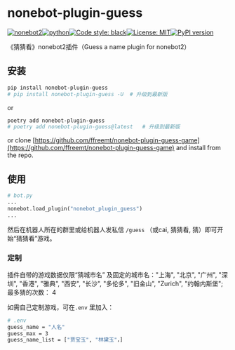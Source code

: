 # nonebot-plugin-guess

[![nonebot2](https://img.shields.io/static/v1?label=nonebot&message=2&color=green)](https://img.shields.io/static/v1?label=nonebot&message=2&color=green)[![python](https://img.shields.io/static/v1?label=python+&message=3.7%2B&color=blue)](https://img.shields.io/static/v1?label=python+&message=3.7%2B&color=blue)[![Code style: black](https://img.shields.io/badge/code%20style-black-000000.svg)](https://github.com/psf/black)[![License: MIT](https://img.shields.io/badge/License-MIT-yellow.svg)](https://opensource.org/licenses/MIT)[![PyPI version](https://badge.fury.io/py/nonebot-plugin-guess.svg)](https://badge.fury.io/py/nonebot-plugin-guess)

《猜猜看》nonebot2插件（Guess a name plugin for nonebot2）

## 安装

```bash
pip install nonebot-plugin-guess
# pip install nonebot-plugin-guess -U  # 升级到最新版
```
or
```bash
poetry add nonebot-plugin-guess
# poetry add nonebot-plugin-guess@latest   # 升级到最新版
```
or clone [https://github.com/ffreemt/nonebot-plugin-guess-game](https://github.com/ffreemt/nonebot-plugin-guess-game) and install from the repo.

## 使用
```python
# bot.py
...
nonebot.load_plugin("nonebot_plugin_guess")
...
```
然后在机器人所在的群里或给机器人发私信 `/guess` （或cai, 猜猜看, 猜）即可开始“猜猜看”游戏。

### 定制

插件自带的游戏数据仅限“猜城市名” 及固定的城市名："上海", "北京", "广州", "深圳", "香港", "雅典", "西安", "长沙", "多伦多", "旧金山", "Zurich", "约翰内斯堡"; 最多猜的次数： 4

如需自己定制游戏，可在`.env` 里加入：
```bash
# .env
guess_name = "人名"
guess_max = 3
guess_name_list = ["贾宝玉", "林黛玉"，]
```